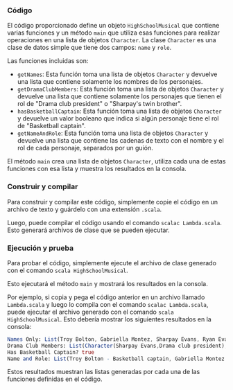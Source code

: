 ### Código

El código proporcionado define un objeto `HighSchoolMusical` que contiene varias funciones y un método `main` que utiliza esas funciones para realizar operaciones en una lista de objetos `Character`. La clase `Character` es una clase de datos simple que tiene dos campos: `name` y `role`.

Las funciones incluidas son: 
- `getNames`: Esta función toma una lista de objetos `Character` y devuelve una lista que contiene solamente los nombres de los personajes. 
- `getDramaClubMembers`: Esta función toma una lista de objetos `Character` y devuelve una lista que contiene solamente los personajes que tienen el rol de "Drama club president" o "Sharpay's twin brother". 
- `hasBasketballCaptain`: Esta función toma una lista de objetos `Character` y devuelve un valor booleano que indica si algún personaje tiene el rol de "Basketball captain". 
- `getNameAndRole`: Esta función toma una lista de objetos `Character` y devuelve una lista que contiene las cadenas de texto con el nombre y el rol de cada personaje, separados por un guión.

El método `main` crea una lista de objetos `Character`, utiliza cada una de estas funciones con esa lista y muestra los resultados en la consola.
### Construir y compilar

Para construir y compilar este código, simplemente copie el código en un archivo de texto y guárdelo con una extensión `.scala`.

Luego, puede compilar el código usando el comando `scalac Lambda.scala`. Esto generará archivos de clase que se pueden ejecutar.
### Ejecución y prueba

Para probar el código, simplemente ejecute el archivo de clase generado con el comando `scala HighSchoolMusical`.

Esto ejecutará el método `main` y mostrará los resultados en la consola.

Por ejemplo, si copia y pega el código anterior en un archivo llamado `Lambda.scala` y luego lo compila con el comando `scalac Lambda.scala`, puede ejecutar el archivo generado con el comando `scala HighSchoolMusical`. Esto debería mostrar los siguientes resultados en la consola:

```mathematica
Names Only: List(Troy Bolton, Gabriella Montez, Sharpay Evans, Ryan Evans)
Drama Club Members: List(Character(Sharpay Evans,Drama club president), Character(Ryan Evans,Sharpay's twin brother))
Has Basketball Captain? true
Name and Role: List(Troy Bolton - Basketball captain, Gabriella Montez - New student, Sharpay Evans - Drama club president, Ryan Evans - Sharpay's twin brother)
```

Estos resultados muestran las listas generadas por cada una de las funciones definidas en el código.
